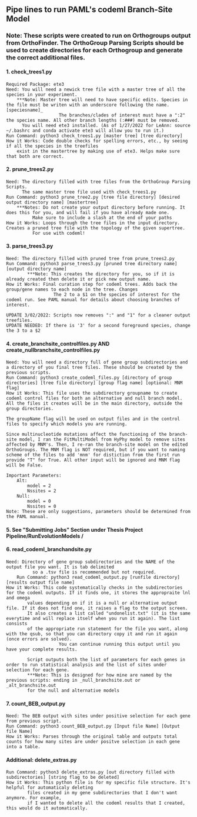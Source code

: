 ## Pipe lines to run PAML's codeml Branch-Site Model
### Note: These scripts were created to run on Orthogroups output from OrthoFinder. The OrthoGroup Parsing Scripts should be used to create directories for each Orthogroup and generate the correct additional files.

#### 1. check_trees1.py
	Required Package: ete3
	Need: You will need a newick tree file with a master tree of all the species in your experiment.
		***Note: Master tree will need to have specific edits. Species in the file must be writen with an underscore following the name. [speciesname]_
                        The branches/clades of interest must have a ":2" the species name. All other branch lengths (:###) must be removed.
	      You will need ete3 installed. (As of 1/27/2022 for LeAnn: source ~/.bashrc and conda activate ete3 will allow you to run it.)
	Run Command: python3 check_trees1.py [master tree] [tree directory]
	How it Works: Code double checks for spelling errors, etc., by seeing if all the species in the treefiles
        exist in the mastertree by making use of ete3. Helps make sure that both are correct.

#### 2. prune_trees2.py
	Need: The directory filled with tree files from the OrthoGroup Parsing Scripts.
	      The same master tree file used with check_trees1.py
	Run Command: python3 prune_tree2.py [tree file directory] [desired output directory name] [mastertree]
		***Notes: Do not create your output directory before running. It does this for you, and will fail if you have already made one.
			  Make sure to include a slash at the end of your paths
	How it Works: Loops through the tree files in the input directory. Creates a pruned tree file with the topology of the given supertree.
		      For use with codeml!

#### 3. parse_trees3.py
	Need: The directory filled with pruned tree from prune_trees2.py
	Run Command: python3 parse_trees3.py [pruned tree directory name] [output directory name]
			***Note: This creates the directory for you, so if it is already created then delete it or pick new output name.
	How it Works: Final curation step for codeml trees. Adds back the group/gene names to each node in the tree. Changes
                      The 2 to a $1 on the species of interest for the codeml run. See PAML manual for details about choosing branches of interest.

	UPDATE 3/02/2022: Scripts now removes ":" and "1" for a cleaner output treefiles.
	UPDATE NEEDED: If there is '3' for a second foreground species, change the 3 to a $2


#### 4. create_branchsite_controlfiles.py AND create_nullbranchsite_controlfiles.py

	Need: You will need a directory full of gene group subdirectories and a directory of you final tree files. These should be created by the previous scripts.
	Run Command: python3 create_codeml_files.py [directory of group directories] [tree file directory] [group flag name] [optional: MNM flag]
	How it Works: This file uses the subdirectory groupname to create codeml control files for both an alternative and null branch model. All the files it creates will be in the main directory, outside the group directories.
	
	The groupName flag will be used on output files and in the control files to specify which models you are running. 

	Since multinucleotide mutations affect the functioning of the branch-site model, I ran the FitMultiModel from HyPhy model to remove sites affected by MNM's. Then, I re-ran the branch-site model on the edited OrthoGroups. The MNM flag is NOT required, but if you want to naming scheme of the files to add 'mnm' for distiction from the first run provide "T" for True. All other input will be ignored and MNM flag will be False.

	Important Parameters:
		Alt:
			model = 2
			Nssites = 2
		Null:
			model = 0
			Nssites = 0
	Note: These are only suggestions, parameters should be determined from the PAML manual.

#### 5. See "Submitting Jobs" Section under Thesis Project Pipeline/RunEvolutionModels /

#### 6. read_codeml_branchandsite.py
	Need: Directory of gene group subdirectories and the NAME of the output file you want. It is tab delimited
              so a .tsv file is recommended but not required.
        Run Command: python3 read_codeml_output.py [runfile directory] [results output file name]
	How it Works: This code systematically checks in the subdirectories for the codeml outputs. If it finds one, it stores the appropraite lnl and omega
			values depending on if it is a null or alternative output file. If it does not find one, it raises a flag to the output screen.
			It also creates a list called "undonelist.txt" (it is the same everytime and will replace itself when you run it again). The list consists
			of the appropriate run statement for the file you want, along with the qsub, so that you can directory copy it and run it again (once errors are solved).
                        You can continue running this output until you have your complete results.

			Script outputs both the list of parameters for each genes in order to run statistical analysis and the list of sites under selection for each gene.
			***Note: This is designed for how mine are named by the previous scripts: ending in _null_branchsite.out or _alt_branchsite.out
			for the null and alternative models

#### 7. count_BEB_output.py
	Need: The BEB output with sites under positive selection for each gene from previous script.
	Run Command: python3 count_BEB_output.py [Input file Name] [Output file Name]
	How it Works: Parses through the original table and outputs total counts for how many sites are under positve selection in each gene into a table.
	

#### Additional: delete_extras.py
	Run Command: python3 delete_extras.py [out directory filled with subdirectories] [string flag to be deleted]
	How it Works: This python file is for my specific file structure. It's helpful for automaticaly deleting
			files created in my gene subdirectories that I don't want anymore. For example,
			if I wanted to delete all the codeml results that I created, this would do it automatically.



